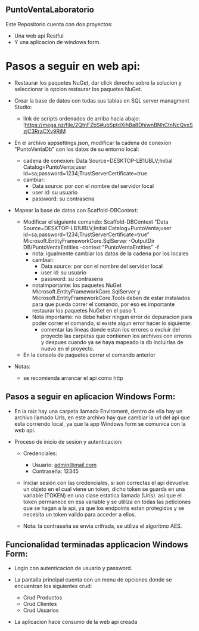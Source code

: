 ## PuntoVentaLaboratorio
Este Repositorio cuenta con dos proyectos: 
* Una web api Restful 
* Y una aplicacion de windows form.

# Pasos a seguir en web api:
- Restaurar los paquetes NuGet, dar click derecho sobre la solucion y seleccionar la opcion restaurar los paquetes NuGet.
  
- Crear la base de datos con todas sus tablas en SQL server managment Studio:
    - link de scripts ordenados de arriba hacia abajo: !https://mega.nz/file/2QtnFZbS#ubSptdXihBa8DhiwnBNhCtnNcQvxSzjC3RraCXv9RjM
 
- En el archivo appsettings.json, modificar la cadena de conexion "PuntoVentaDb" con los datos de su entorno local:
    - cadena de conexion: Data Source=DESKTOP-LB1UBLV;Initial Catalog=PuntoVenta;user id=sa;password=1234;TrustServerCertificate=true
    - cambiar:
       - Data source: por con el nombre del servidor local
       - user id: su usuario
       - password: su contrasena
  
- Mapear la base de datos con Scaffold-DBContext:
    - Modificar el siguiente comando: Scaffold-DBContext "Data Source=DESKTOP-LB1UBLV;Initial Catalog=PuntoVenta;user id=sa;password=1234;TrustServerCertificate=true" Microsoft.EntityFrameworkCore.SqlServer -OutputDir DB/PuntoVentaEntities -context "PuntoVentaEntities" -f
      - nota: igualmente cambiar los datos de la cadena por los locales
      - cambiar:
         - Data source: por con el nombre del servidor local
         - user id: su usuario
         - password: su contrasena
      - notaImportante: los paquetes NuGet Microsoft.EntityFrameworkCore.SqlServer y Microsoft.EntityFrameworkCore.Tools  deben de estar instalados para que pueda correr el comando, por eso es importante restaurar los paquetes NuGet en el paso 1.
      - Nota importante: no debe haber ningun error de depuracion para poder correr el comando, si existe algun error hacer lo siguiente:
        * comentar las lineas donde estan los errores o excluir del proyecto las carpetas que contienen los archivos con errores y despues cuando ya se haya mapeado la db incluirlas de nuevo en el proyecto. 
    - En la consola de paquetes correr el comando anterior

- Notas:
    * se recomienda arrancar el api como http

      
## Pasos a seguir en aplicacion Windows Form:
* En la raiz hay una carpeta llamada Enviroment, dentro de ella hay un archivo llamado Urls, en este archivo hay que cambiar la url del api que esta corriendo local, ya que la app Windows form se comunica con la web api.

* Proceso de inicio de sesion y autenticacion:
  - Credenciales:
    * Usuario: admin@mail.com
    * Contraseña: 12345
   
  - Iniciar sesión con las credenciales, si son correctas el api devuelve un objeto en el cual viene un token, dicho token se guarda en una variable (TOKEN) en una clase estatica llamada (Urls). asi que el token permanece en esa variable y se utiliza en todas las peticiones que se hagan a la api, ya que los endpoints estan protegidos y se necesita un token valido para acceder a ellos.
 
  - Nota: la contraseña se envia crifrada, se utiliza el algoritmo AES.
 


## Funcionalidad terminadas applicacion Windows Form:
* Login con autenticacion de usuario y password.
* La pantalla principal cuenta con un menu de opciones donde se encuentran los siguientes crud:
  - Crud Productos
  - Crud Clientes
  - Crud Usuarios

* La aplicacion hace consumo de la web api creada
    


  
